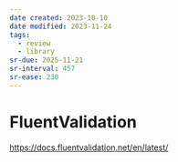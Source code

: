 ```yaml
---
date created: 2023-10-10
date modified: 2023-11-24
tags:
  - review
  - library
sr-due: 2025-11-21
sr-interval: 457
sr-ease: 230
---
```


# FluentValidation

https://docs.fluentvalidation.net/en/latest/
 
